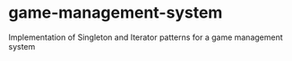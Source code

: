 # game-management-system
Implementation of Singleton and Iterator patterns for a game management system
